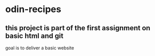 # odin-recipes
## this project is part of the first assignment on basic html and git
goal is to deliver a basic website